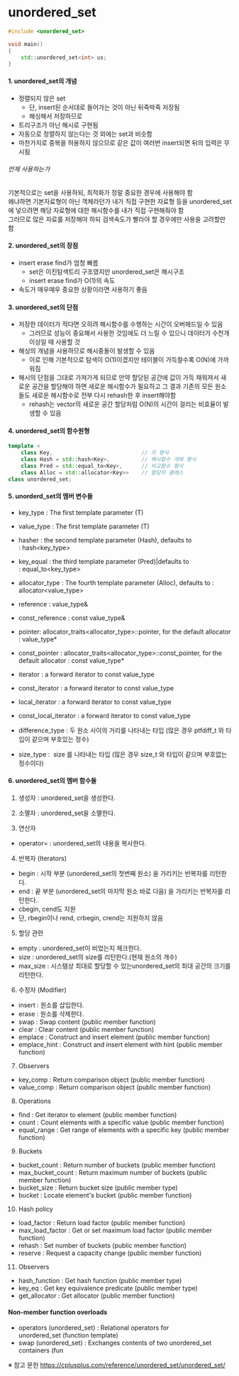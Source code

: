 # unordered_set

```C++
#include <unordered_set>

void main()
{
    std::unordered_set<int> us;
}
```

#### 1. unordered_set의 개념
- 정렬되지 않은 set
	- 단, insert된 순서대로 들어가는 것이 아닌 뒤죽박죽 저장됨
	- 해싱해서 저장하므로
- 트리구조가 아닌 해시로 구현됨
- 자동으로 정렬하지 않는다는 것 외에는 set과 비슷함
- 마찬가지로 중복을 허용하지 않으므로 같은 값이 여러번 insert되면 뒤의 입력은 무시됨

###### 언제 사용하는가
기본적으로는 set을 사용하되, 최적화가 정말 중요한 경우에 사용해야 함  
왜냐하면 기본자료형이 아닌 객체라던가 내가 직접 구현한 자료형 등을 unordered_set에 넣으려면 해당 자료형에 대한 해시함수를 내가 직접 구현해줘야 함  
그러므로 많은 자료를 저장해야 하되 검색속도가 빨라야 할 경우에만 사용을 고려할만 함  

#### 2. unordered_set의 장점
- insert erase find가 엄청 빠름  
	- set은 이진탐색트리 구조였지만 unordered_set은 해시구조
	- insert erase find가 O(1)의 속도
- 속도가 매우매우 중요한 상황이라면 사용하기 좋음

#### 3. unordered_set의 단점
- 저장한 데이터가 적다면 오히려 해시함수를 수행하는 시간이 오버헤드일 수 있음
	- 그러므로 성능이 중요해서 사용한 것임에도 더 느릴 수 있으니 데이터가 수천개 이상일 때 사용할 것
- 해싱의 개념을 사용하므로 해시중돌이 발생할 수 있음
	- 이로 인해 기본적으로 탐색이 O(1)이겠지만 테이블이 가득찰수록 O(N)에 가까워짐
- 해시의 단점을 그대로 가져가게 되므로 만약 할당된 공간에 값이 가득 채워져서 새로운 공간을 할당해야 하면 새로운 해시함수가 필요하고 그 결과 기존의 모든 원소들도 새로운 해시함수로 전부 다시 rehash한 후 insert해야함
	- rehash는 vector의 새로운 공간 할당처럼 O(N)의 시간이 걸리는 비효율이 발생할 수 있음

#### 4. unordered_set의 함수원형
```c++
template < 
	class Key,                            // 키 형식
	class Hash = std::hash<Key>,          // 해시함수 개체 형식
	class Pred = std::equal_to<Key>,      // 비교함수 형식
	class Alloc = std::allocator<Key>>    // 할당자 클래스
class unordered_set;
```

#### 5. unorderd_set의 멤버 변수들
- key_type : The first template parameter (T)	
- value_type : The first template parameter (T)	

- hasher : the second template parameter (Hash), defaults to : hash<key_type>
- key_equal : the third template parameter (Pred)|defaults to : equal_to<key_type>
- allocator_type : The fourth template parameter (Alloc), defaults to : allocator<value_type>

- reference : value_type&	
- const_reference : const value_type&	

- pointer: 	allocator_traits<allocator_type>::pointer, for the default allocator : value_type*
- const_pointer : allocator_traits<allocator_type>::const_pointer, 
			     for the default allocator : const value_type*

- iterator : a forward iterator to const value_type
- const_iterator : a forward iterator to const value_type
- local_iterator : a forward iterator to const value_type
- const_local_iterator : a forward iterator to const value_type

- difference_type : 두 원소 사이의 거리를 나타내는 타입 (많은 경우 ptfdiff_t 와 타입이 같으며 부호있는 정수)
- size_type :  size 를 나타내는 타입 (많은 경우 size_t 와 타입이 같으며 부호없는 정수이다)

#### 6. unordered_set의 멤버 함수들
1) 생성자 : unordered_set을 생성한다.
2) 소멸자 : unordered_set을 소멸한다.

3) 연산자
- operator= : unordered_set의 내용을 복사한다.

4) 반복자 (Iterators)
- begin : 시작 부분 (unordered_set의 첫번째 원소) 을 가리키는 반복자를 리턴한다.
- end : 끝 부분 (unordered_set의 마지막 원소 바로 다음) 을 가리키는 반복자를 리턴한다.
- cbegin, cend도 지원
- 단, rbegin이나 rend, crbegin, crend는 지원하지 않음

5) 할당 관련
- empty : unordered_set이 비었는지 체크한다.
- size	: unordered_set의 size를 리턴한다.(현재 원소의 개수)
- max_size : 시스템상 최대로 할당할 수 있는unordered_set의 최대 공간의 크기를 리턴한다.

6) 수정자 (Modifier)
- insert : 원소를 삽입한다.
- erase :  원소를 삭제한다.
- swap : Swap content (public member function)
- clear : Clear content (public member function)
- emplace : Construct and insert element (public member function)
- emplace_hint : Construct and insert element with hint (public member function)

7) Observers
- key_comp : Return comparison object (public member function)
- value_comp : Return comparison object (public member function)

8) Operations
- find	: Get iterator to element (public member function)
- count : Count elements with a specific value (public member function)
- equal_range : Get range of elements with a specific key (public member function)

9) Buckets
- bucket_count : Return number of buckets (public member function)
- max_bucket_count : Return maximum number of buckets (public member function)
- bucket_size : Return bucket size (public member type)
- bucket : Locate element's bucket (public member function)

10) Hash policy
- load_factor : Return load factor (public member function)
- max_load_factor : Get or set maximum load factor (public member function)
- rehash : Set number of buckets (public member function)
- reserve : Request a capacity change (public member function)

11) Observers
- hash_function : Get hash function (public member type)
- key_eq : Get key equivalence predicate (public member type)
- get_allocator : Get allocator (public member function)

#### Non-member function overloads
- operators (unordered_set) : Relational operators for unordered_set (function template)
- swap (unordered_set) : Exchanges contents of two unordered_set containers (fun






※ 참고 문헌
https://cplusplus.com/reference/unordered_set/unordered_set/